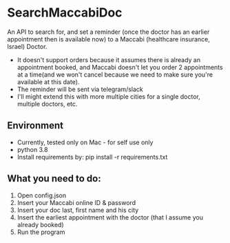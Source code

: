 # SearchMaccabiDoc
An API to search for, and set a reminder (once the doctor has an earlier appointment then is available now) to a Maccabi (healthcare insurance, Israel) Doctor. 
* It doesn't support orders because it assumes there is already an appointment booked, and Maccabi doesn't let you order 2 appointments at a time(and we won't cancel because we need to make sure you're available at this date).
* The reminder will be sent via telegram/slack
* I'll might extend this with more multiple cities for a single doctor, multiple doctors, etc.

## Environment 
* Currently, tested only on Mac - for self use only
* python 3.8
* Install requirements by: pip install -r requirements.txt

## What you need to do: 
1. Open config.json
2. Insert your Maccabi online ID & password 
3. Insert your doc last, first name and his city
4. Insert the earliest appointment with the doctor (that I assume you already booked)
5. Run the program
